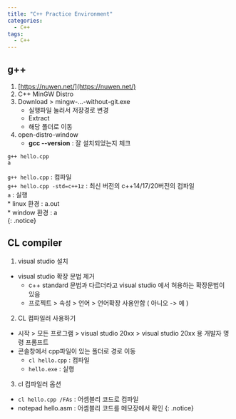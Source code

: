 ```yaml
---
title: "C++ Practice Environment"
categories:
  - C++
tags:
  - C++
---
```


## g++
1. [https://nuwen.net/](https://nuwen.net/)  
2. C++ MinGW Distro  
3. Download > mingw-...-without-git.exe  
	* 실행파일 눌러서 저장경로 변경
	* Extract
	* 해당 폴더로 이동
4. open-distro-window  
	* **gcc --version** : 잘 설치되었는지 체크  
```
g++ hello.cpp
a
```
`g++ hello.cpp` : 컴파일  
`g++ hello.cpp -std=c++1z` : 최신 버전의 c++14/17/20버전의 컴파일  
`a` : 실행  
	* linux 환경 : a.out  
	* window 환경 : a  
{: .notice}

## CL compiler  
1. visual studio 설치  
* visual studio 확장 문법 제거  
	* c++ standard 문법과 다르더라고 visual studio 에서 허용하는 확장문법이 있음  
	* 프로젝트 > 속성 > 언어 > 언어확장 사용안함 ( 아니오 -> 예 )  
2. CL 컴파일러 사용하기
* 시작 > 모든 프로그램 > visual studio 20xx > visual studio 20xx 용 개발자 명령 프롬프트  
* 콘솔창에서 cpp파일이 있는 폴더로 경로 이동  
	* `cl hello.cpp` : 컴파일
	* `hello.exe` : 실행  
3. cl 컴파일러 옵션  
* `cl hello.cpp /FAs` : 어셈블리 코드로 컴파일  
* notepad hello.asm : 어셈블리 코드를 메모장에서 확인 
{: .notice}